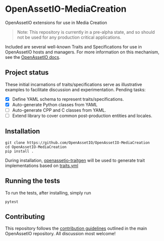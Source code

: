 # OpenAssetIO-MediaCreation

OpenAssetIO extensions for use in Media Creation

> Note: This repository is currently in a pre-alpha state, and so should
> not be used for any production critical applications.

Included are several well-known Traits and Specifications for use in
OpenAssetIO hosts and managers. For more information on this mechanism,
see the [OpenAssetIO docs](https://thefoundryvisionmongers.github.io/OpenAssetIO/).

## Project status

These initial incarnations of traits/specifications serve as
illustrative examples to facilitate discussion and experimentation.
Pending tasks:

- [x] Define YAML schema to represent traits/specifications.
- [x] Auto-generate Python classes from YAML
- [ ] Auto-generate CPP and C classes from YAML.
- [ ] Extend library to cover common post-production entities and
      locales.

## Installation

```shell
git clone https://github.com/OpenAssetIO/OpenAssetIO-MediaCreation
cd OpenAssetIO-MediaCreation
pip install .
```

During installation, [openassetio-traitgen](https://github.com/OpenAssetIO/OpenAssetIO-TraitGen)
will be used to generate trait implementations based on [traits.yml](traits.yml)

## Running the tests

To run the tests, after installing, simply run

```shell
pytest
```

## Contributing

This repository follows the [contribution guidelines](https://github.com/TheFoundryVisionmongers/OpenAssetIO/blob/main/contributing/PROCESS.md)
outlined in the main OpenAssetIO repository. All discussion most
welcome!
